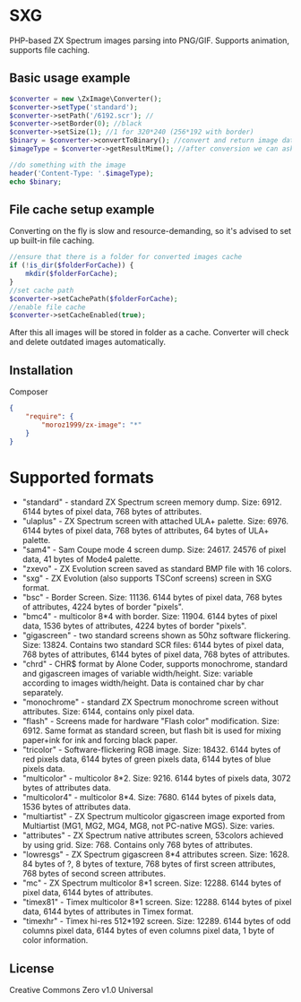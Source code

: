 # SXG
PHP-based ZX Spectrum images parsing into PNG/GIF. Supports animation, supports file caching.

## Basic usage example
```php
$converter = new \ZxImage\Converter();
$converter->setType('standard');
$converter->setPath('/6192.scr'); //
$converter->setBorder(0); //black
$converter->setSize(1); //1 for 320*240 (256*192 with border)
$binary = $converter->convertToBinary(); //convert and return image data
$imageType = $converter->getResultMime(); //after conversion we can ask for a mime type of last operation

//do something with the image
header('Content-Type: '.$imageType);
echo $binary;
```

## File cache setup example
Converting on the fly is slow and resource-demanding, so it's advised to set up built-in file caching.

```php
//ensure that there is a folder for converted images cache
if (!is_dir($folderForCache)) {
	mkdir($folderForCache);
}
//set cache path
$converter->setCachePath($folderForCache);
//enable file cache
$converter->setCacheEnabled(true);
```
After this all images will be stored in folder as a cache. Converter will check and delete outdated images automatically.


## Installation
Composer
```json
{
    "require": {
		"moroz1999/zx-image": "*"
    }
}
```

# Supported formats
* "standard" - standard ZX Spectrum screen memory dump. Size: 6912. 6144 bytes of pixel data, 768 bytes of attributes.
* "ulaplus" - ZX Spectrum screen with attached ULA+ palette. Size: 6976. 6144 bytes of pixel data, 768 bytes of attributes, 64 bytes of ULA+ palette.
* "sam4" - Sam Coupe mode 4 screen dump. Size: 24617. 24576 of pixel data, 41 bytes of Mode4 palette.
* "zxevo" - ZX Evolution screen saved as standard BMP file with 16 colors.
* "sxg" - ZX Evolution (also supports TSConf screens) screen in SXG format.
* "bsc" - Border Screen. Size: 11136. 6144 bytes of pixel data, 768 bytes of attributes, 4224 bytes of border "pixels".
* "bmc4" - multicolor 8*4 with border. Size: 11904. 6144 bytes of pixel data, 1536 bytes of attributes, 4224 bytes of border "pixels".
* "gigascreen" - two standard screens shown as 50hz software flickering. Size: 13824. Contains two standard SCR files: 6144 bytes of pixel data, 768 bytes of attributes, 6144 bytes of pixel data, 768 bytes of attributes.
* "chrd" - CHR$ format by Alone Coder, supports monochrome, standard and gigascreen images of variable width/height. Size: variable according to images width/height. Data is contained char by char separately.
* "monochrome" - standard ZX Spectrum monochrome screen without attributes. Size: 6144, contains only pixel data.
* "flash" - Screens made for hardware "Flash color" modification. Size: 6912. Same format as standard screen, but flash bit is used for mixing paper+ink for ink and forcing black paper.
* "tricolor" - Software-flickering RGB image. Size: 18432. 6144 bytes of red pixels data, 6144 bytes of green pixels data, 6144 bytes of blue pixels data.
* "multicolor" - multicolor 8*2. Size: 9216. 6144 bytes of pixels data, 3072 bytes of attributes data.
* "multicolor4" - multicolor 8*4. Size: 7680. 6144 bytes of pixels data, 1536 bytes of attributes data.
* "multiartist" - ZX Spectrum multicolor gigascreen image exported from Multiartist (MG1, MG2, MG4, MG8, not PC-native MGS). Size: varies.
* "attributes" - ZX Spectrum native attributes screen, 53colors achieved by using grid. Size: 768. Contains only 768 bytes of attributes.
* "lowresgs" - ZX Spectrum gigascreen 8*4 attributes screen. Size: 1628. 84 bytes of ?, 8 bytes of texture, 768 bytes of first screen attributes, 768 bytes of second screen attributes.  
* "mc" - ZX Spectrum multicolor 8*1 screen. Size: 12288. 6144 bytes of pixel data, 6144 bytes of attributes.  
* "timex81" - Timex multicolor 8*1 screen. Size: 12288. 6144 bytes of pixel data, 6144 bytes of attributes in Timex format.  
* "timexhr" - Timex hi-res 512*192 screen. Size: 12289. 6144 bytes of odd columns pixel data, 6144 bytes of even columns pixel data, 1 byte of color information.  

## License
Creative Commons Zero v1.0 Universal

